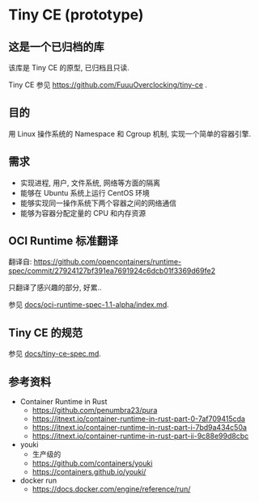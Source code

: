 # Tiny CE (prototype)

## 这是一个已归档的库

该库是 Tiny CE 的原型, 已归档且只读.

Tiny CE 参见 https://github.com/FuuuOverclocking/tiny-ce .

## 目的

用 Linux 操作系统的 Namespace 和 Cgroup 机制, 实现一个简单的容器引擎.

## 需求

- 实现进程, 用户, 文件系统, 网络等方面的隔离
- 能够在 Ubuntu 系统上运行 CentOS 环境
- 能够实现同一操作系统下两个容器之间的网络通信
- 能够为容器分配定量的 CPU 和内存资源

## OCI Runtime 标准翻译

翻译自: https://github.com/opencontainers/runtime-spec/commit/27924127bf391ea7691924c6dcb01f3369d69fe2

只翻译了感兴趣的部分, 好累..

参见 [docs/oci-runtime-spec-1.1-alpha/index.md](docs/oci-runtime-spec-1.1-alpha/index.md).

## Tiny CE 的规范

参见 [docs/tiny-ce-spec.md](docs/oci-runtime-spec-1.1-alpha/index.md).

## 参考资料

- Container Runtime in Rust
    - https://github.com/penumbra23/pura
    - https://itnext.io/container-runtime-in-rust-part-0-7af709415cda
    - https://itnext.io/container-runtime-in-rust-part-i-7bd9a434c50a
    - https://itnext.io/container-runtime-in-rust-part-ii-9c88e99d8cbc
- youki
    - 生产级的
    - https://github.com/containers/youki
    - https://containers.github.io/youki/
- docker run
    - https://docs.docker.com/engine/reference/run/

